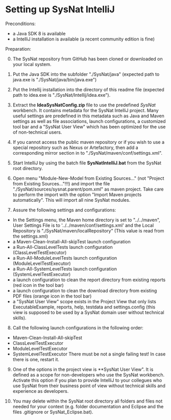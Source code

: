 Setting up SysNat IntelliJ
==========================

Preconditions:
- a Java SDK 8 is available
- a IntelliJ installation is available (a recent community edition is fine)

Preparation:

0. The SysNat repository from GitHub has been cloned or downloaded on your local system.

1. Put the Java SDK into the subfolder "./SysNat/java" (expected path to java.exe is "./SysNat/java/bin/java.exe")

2. Put the Intellij installation into the directory of this readme file (expected path to idea.exe is "./SysNat/Intellij/idea.exe"). 

3. Extract the **IdeaSysNatConfig.zip** file to use the predefined *SysNat* workbench. It contains metadata for the SysNat IntelliJ project. Many useful settings are predefined in this metadata such as Java and Maven settings as well as file associations, launch configurations, a customized tool bar and a "SysNat User View" which has been optimized for the use of non-technical users.

4. If you cannot access the public maven repository or if you wish to use a special repository such as Nexus or Artefactory, then add a corresponding mirror section in to "./SysNat/maven/conf/settings.xml".

5. Start IntelliJ by using the batch file **SysNatIntelliJ.bat** from the SysNat root directory. 

6. Open menu "Module-New-Model from Existing Sources..." (not "Project from Existing Sources..."!!!) and import the file "./SysNat/sources/sysnat.parent/pom.xml" as maven project. Take care to perform the import with the option "Import Maven projects automatically". This will import all nine SysNat modules.

7. Assure the following settings and configurations:
- In the Settings menu, the Maven home directory is set to "../../maven", User Settings File is to '../../maven/conf/settings.xml' and the Local Repository is "./SysNat/maven/localRepository" (This value is read from the settings.xml)
- a Maven-Clean-Install-All-skipTest launch configuration 
- a Run-All-ClassLevelTests launch configuration (ClassLevelTestExecutor)
- a Run-All-ModuleLevelTests launch configuration (ModuleLevelTestExecutor)
- a Run-All-SystemLevelTests launch configuration (SystemLevelTestExecutor)
- a launch configuration to clean the report directory from existing reports (red icon in the tool bar)
- a launch configuration to clean the download directory from existing PDF files (orange icon in the tool bar)
- a "SysNat User View" scope exists in the Project View that only lists ExecutableExample, reports, help, testdata and settings.config (this view is supposed to be used by a SysNat domain user without technical skills).

8. Call the following launch configurations in the following order:
- Maven-Clean-Install-All-skipTest
- ClassLevelTestExecutor 
- ModuleLevelTestExecutor
- SystemLevelTestExecutor 
There must be not a single failing test! In case there is one, restart it.

9. One of the options in the project view is **SysNat User View". It is defined as a scope for non-developers who use the SysNat workbench. Activate this option if you plan to provide IntelliJ to your collegues who use SysNat from their business point of view without technical skills and experience as developers.

10. You may delete within the SysNat root directory all folders and files not needed for your context (e.g. folder documentation and Eclipse and the files .gitignore or SysNat_Eclipse.bat).